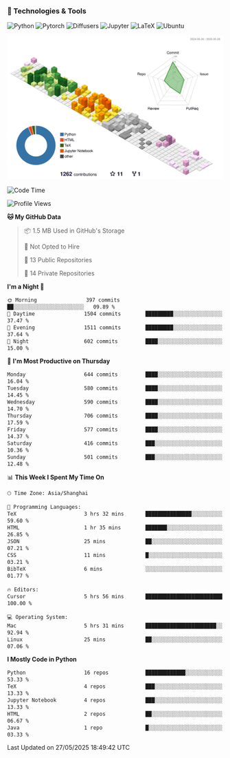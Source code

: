 ### 🧰 Technologies & Tools

![Python](https://img.shields.io/badge/python-%233776AB.svg?style=for-the-badge&logo=python&logoColor=white)
![Pytorch](https://img.shields.io/badge/pytorch-%23EE4C2C.svg?style=for-the-badge&logo=pytorch&logoColor=white)
![Diffusers](https://img.shields.io/badge/diffusers-HuggingFace-yellow?style=for-the-badge&logo=huggingface&logoColor=black)
![Jupyter](https://img.shields.io/badge/Jupyter-%23F37626.svg?style=for-the-badge&logo=Jupyter&logoColor=white)
![LaTeX](https://img.shields.io/badge/LaTeX-47A141?style=for-the-badge&logo=latex&logoColor=white)
![Ubuntu](https://img.shields.io/badge/Ubuntu-E95420?style=for-the-badge&logo=ubuntu&logoColor=white)


<!--![](https://raw.githubusercontent.com/BorisYang326/BorisYang326/output/github-contribution-grid-snake-dark.svg) -->
![](./profile-3d-contrib/profile-season-animate.svg)

<!--START_SECTION:waka-->
![Code Time](http://img.shields.io/badge/Code%20Time-893%20hrs%2017%20mins-blue)

![Profile Views](http://img.shields.io/badge/Profile%20Views-7-blue)

**🐱 My GitHub Data** 

> 📦 1.5 MB Used in GitHub's Storage 
 > 
> 🚫 Not Opted to Hire
 > 
> 📜 13 Public Repositories 
 > 
> 🔑 14 Private Repositories 
 > 
**I'm a Night 🦉** 

```text
🌞 Morning                397 commits         ██░░░░░░░░░░░░░░░░░░░░░░░   09.89 % 
🌆 Daytime                1504 commits        █████████░░░░░░░░░░░░░░░░   37.47 % 
🌃 Evening                1511 commits        █████████░░░░░░░░░░░░░░░░   37.64 % 
🌙 Night                  602 commits         ████░░░░░░░░░░░░░░░░░░░░░   15.00 % 
```
📅 **I'm Most Productive on Thursday** 

```text
Monday                   644 commits         ████░░░░░░░░░░░░░░░░░░░░░   16.04 % 
Tuesday                  580 commits         ████░░░░░░░░░░░░░░░░░░░░░   14.45 % 
Wednesday                590 commits         ████░░░░░░░░░░░░░░░░░░░░░   14.70 % 
Thursday                 706 commits         ████░░░░░░░░░░░░░░░░░░░░░   17.59 % 
Friday                   577 commits         ████░░░░░░░░░░░░░░░░░░░░░   14.37 % 
Saturday                 416 commits         ███░░░░░░░░░░░░░░░░░░░░░░   10.36 % 
Sunday                   501 commits         ███░░░░░░░░░░░░░░░░░░░░░░   12.48 % 
```


📊 **This Week I Spent My Time On** 

```text
🕑︎ Time Zone: Asia/Shanghai

💬 Programming Languages: 
TeX                      3 hrs 32 mins       ███████████████░░░░░░░░░░   59.60 % 
HTML                     1 hr 35 mins        ███████░░░░░░░░░░░░░░░░░░   26.85 % 
JSON                     25 mins             ██░░░░░░░░░░░░░░░░░░░░░░░   07.21 % 
CSS                      11 mins             █░░░░░░░░░░░░░░░░░░░░░░░░   03.21 % 
BibTeX                   6 mins              ░░░░░░░░░░░░░░░░░░░░░░░░░   01.77 % 

🔥 Editors: 
Cursor                   5 hrs 56 mins       █████████████████████████   100.00 % 

💻 Operating System: 
Mac                      5 hrs 31 mins       ███████████████████████░░   92.94 % 
Linux                    25 mins             ██░░░░░░░░░░░░░░░░░░░░░░░   07.06 % 
```

**I Mostly Code in Python** 

```text
Python                   16 repos            █████████████░░░░░░░░░░░░   53.33 % 
TeX                      4 repos             ███░░░░░░░░░░░░░░░░░░░░░░   13.33 % 
Jupyter Notebook         4 repos             ███░░░░░░░░░░░░░░░░░░░░░░   13.33 % 
HTML                     2 repos             ██░░░░░░░░░░░░░░░░░░░░░░░   06.67 % 
Java                     1 repo              █░░░░░░░░░░░░░░░░░░░░░░░░   03.33 % 
```




 Last Updated on 27/05/2025 18:49:42 UTC
<!--END_SECTION:waka-->
